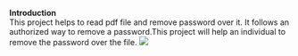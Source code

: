 <b>Introduction</b><br>
This project helps to read pdf file and remove password over it.
It follows an authorized way to remove a password.This project will help an individual to remove the password over the file.
<img src="https://cdn.pixabay.com/photo/2015/12/01/20/28/road-1072823_1280.jpg" />
